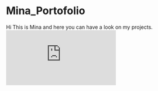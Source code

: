 # Mina_Portofolio
Hi This is Mina and here you can have a look on my projects.
![](https://github.com/minanagy2021/Mina_Portofolio/blob/c805cb751a5a23a3dc506a98f52e709888a02220/Project%201.pdf)
